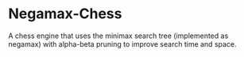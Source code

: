 # Negamax-Chess

A chess engine that uses the minimax search tree (implemented as negamax) with alpha-beta pruning to improve search time and space.
